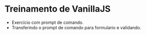 # Treinamento de VanillaJS
- Exercício com prompt de comando.
- Transferindo o prompt de comando para formulario e validando.
